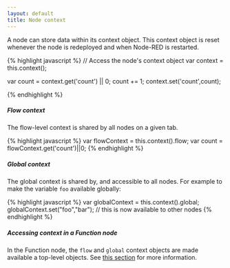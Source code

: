```yaml
---
layout: default
title: Node context
---
```


A node can store data within its context object. This context object is reset
whenever the node is redeployed and when Node-RED is restarted.

{% highlight javascript %}
// Access the node's context object
var context = this.context();

var count = context.get('count') || 0;
count += 1;
context.set('count',count);

{% endhighlight %}

##### Flow context

The flow-level context is shared by all nodes on a given tab.

{% highlight javascript %}
var flowContext = this.context().flow;
var count = flowContext.get('count')||0;
{% endhighlight %}

##### Global context

The global context is shared by, and accessible to all nodes. For example to
make the variable `foo` available globally:

{% highlight javascript %}
var globalContext = this.context().global;
globalContext.set("foo","bar");  // this is now available to other nodes
{% endhighlight %}

##### Accessing context in a Function node

In the Function node, the `flow` and `global` context objects are made available
a top-level objects. See [this section](/docs/writing-functions.html#storing-data)
for more information.
